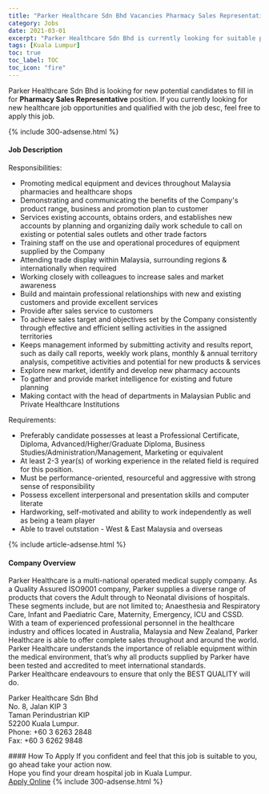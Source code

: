 ```yaml
---
title: "Parker Healthcare Sdn Bhd Vacancies Pharmacy Sales Representative" 
category: Jobs 
date: 2021-03-01 
excerpt: "Parker Healthcare Sdn Bhd is currently looking for suitable person to fill in the Pharmacy Sales Representative which positioned at Kuala Lumpur" 
tags: [Kuala Lumpur] 
toc: true 
toc_label: TOC 
toc_icon: "fire" 
--- 
```


<p>Parker Healthcare Sdn Bhd is looking for new potential candidates to fill in for <b>Pharmacy Sales Representative</b> position. If you currently looking for new healthcare job opportunities and qualified with the job desc, feel free to apply this job.
</p>{% include 300-adsense.html %} 
<div><div><h4>Job Description</h4></div><div><div><span><div><p>Responsibilities:</p><ul><li>Promoting medical equipment and devices throughout Malaysia pharmacies and healthcare shops</li><li>Demonstrating and communicating the benefits of the Company's product range, business and promotion plan to customer</li><li>Services existing accounts, obtains orders, and establishes new accounts by planning and organizing daily work schedule to call on existing or potential sales outlets and other trade factors</li><li>Training staff on the use and operational procedures of equipment supplied by the Company</li><li>Attending trade display within Malaysia, surrounding regions &amp; internationally when required</li><li>Working closely with colleagues to increase sales and market awareness</li><li>Build and maintain professional relationships with new and existing customers and provide excellent services</li><li>Provide after sales service to customers</li><li>To achieve sales target and objectives set by the Company consistently through effective and efficient selling activities in the assigned territories</li><li>Keeps management informed by submitting activity and results report, such as daily call reports, weekly work plans, monthly &amp; annual territory analysis, competitive activities and potential for new products &amp; services</li><li>Explore new market, identify and develop new pharmacy accounts</li><li>To gather and provide market intelligence for existing and future planning</li><li>Making contact with the head of departments in Malaysian Public and Private Healthcare Institutions</li></ul><p>Requirements:</p><ul><li>Preferably candidate possesses at least a Professional Certificate, Diploma, Advanced/Higher/Graduate Diploma, Business Studies/Administration/Management, Marketing or equivalent</li><li>At least 2-3 year(s) of working experience in the related field is required for this position.</li><li>Must be performance-oriented, resourceful and aggressive with strong sense of responsibility</li><li>Possess excellent interpersonal and presentation skills and computer literate</li><li>Hardworking, self-motivated and ability to work independently as well as being a team player</li><li>Able to travel outstation - West &amp; East Malaysia and overseas</li></ul></div></span></div></div></div> 
{% include article-adsense.html %} 
<div><div><h4>Company Overview</h4></div><div><div><span><div><div>
<div>
<div>Parker Healthcare is a multi-national operated medical supply company. As a Quality Assured ISO9001 company, Parker supplies a diverse range of products that covers the Adult through to Neonatal divisions of hospitals. These segments include, but are not limited to; Anaesthesia and Respiratory Care, Infant and Paediatric Care, Maternity, Emergency, ICU and CSSD.</div>
<div>With a team of experienced professional personnel in the healthcare industry and offices located in Australia, Malaysia and New Zealand, Parker Healthcare is able to offer complete sales throughout and around the world.</div>
<div>Parker Healthcare understands the importance of reliable equipment within the&#160;medical environment, that&#8217;s why all products supplied by Parker have been tested and accredited to meet international standards.</div>
<div>Parker Healthcare endeavours to ensure that only the BEST QUALITY will do.</div>


Parker Healthcare Sdn Bhd<br>
No. 8, Jalan KIP 3<br>
Taman Perindustrian KIP<br>
52200 Kuala Lumpur.<br>
Phone: +60 3 6263 2848<br>
Fax: +60 3 6262 9848</div>
</div></div></span></div></div></div> 
#### How To Apply 
If you confident and feel that this job is suitable to you, go ahead take your action now. <br/> 
Hope you find your dream hospital job in Kuala Lumpur. <br/> 
<a href="https://www.jobstreet.com.my/en/job/pharmacy-sales-representative-4493797?jobId=jobstreet-my-job-4493797" class="btn btn--warning" target="_blank" rel="nofollow noopenner">Apply Online</a> 
{% include 300-adsense.html %} 